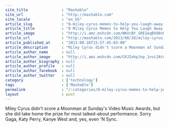 ```yaml
---
site_title               : "Mashable"
site_url                 : "http://mashable.com"
site_locale              : "en_US"
article_slug             : "8-miley-cyrus-memes-to-help-you-laugh-away-the-horror"
article_title            : "8 Miley Cyrus Memes to Help You Laugh Away the Horror"
article_image            : "http://i.amz.mshcdn.com/WKUcBY_SREIeqBXO0sM51sUQnsY=/1200x627/2013%2F09%2F13%2Fd3%2FMileyCyrusB.73a86.png"
article_url              : "http://mashable.com/2013/08/26/miley-cyrus-memes/"
article_published_at     : "2013-08-26T15:57:45-03:00"
article_description      : "Miley Cyrus didn't score a Moonman at Sunday's Video Music Awards, but she did take home the prize for most talked-about performance. Sorry Gaga, Katy Perry, Kanye West and, yes, even 'N Sync."
article_author_name      : null
article_author_image     : "http://i.amz.mshcdn.com/CKJIohpJnp_1vviJAtoNf1DxHYc=/90x90/2016%2F06%2F30%2F32%2F201507140cHeadshot_20.3c3d4.7c050.jpg"
article_author_biography : null
article_author_profile   : null
article_author_facebook  : null
article_author_twitter   : null
category                 : ['technology']
tags                     : ['Mashable']
permalink                : "/:categories/8-miley-cyrus-memes-to-help-you-laugh-away-the-horror/"
layout                   : post
---
```


Miley Cyrus didn't score a Moonman at Sunday's Video Music Awards, but she did take home the prize for most talked-about performance. Sorry Gaga, Katy Perry, Kanye West and, yes, even 'N Sync.
